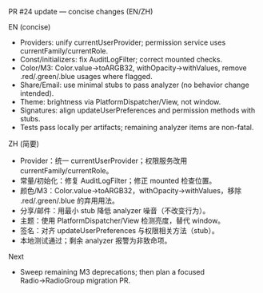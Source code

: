 PR #24 update — concise changes (EN/ZH)

EN (concise)
- Providers: unify currentUserProvider; permission service uses currentFamily/currentRole.
- Const/initializers: fix AuditLogFilter; correct mounted checks.
- Color/M3: Color.value→toARGB32, withOpacity→withValues, remove .red/.green/.blue usages where flagged.
- Share/Email: use minimal stubs to pass analyzer (no behavior change intended).
- Theme: brightness via PlatformDispatcher/View, not window.
- Signatures: align updateUserPreferences and permission methods with stubs.
- Tests pass locally per artifacts; remaining analyzer items are non-fatal.

ZH (简要)
- Provider：统一 currentUserProvider；权限服务改用 currentFamily/currentRole。
- 常量/初始化：修复 AuditLogFilter；修正 mounted 检查位置。
- 颜色/M3：Color.value→toARGB32，withOpacity→withValues，移除 .red/.green/.blue 的弃用用法。
- 分享/邮件：用最小 stub 降低 analyzer 噪音（不改变行为）。
- 主题：使用 PlatformDispatcher/View 检测亮度，替代 window。
- 签名：对齐 updateUserPreferences 与权限相关方法（stub）。
- 本地测试通过；剩余 analyzer 报警为非致命项。

Next
- Sweep remaining M3 deprecations; then plan a focused Radio→RadioGroup migration PR.
